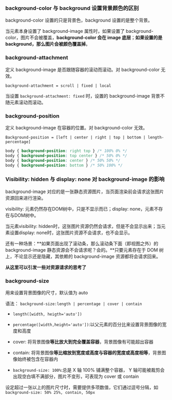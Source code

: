 ### background-color 与 background 设置背景颜色的区别

background-color 设置的只是背景色，background 设置的是整个背景。

当元素本身设置了 background-image 属性时，如果设置了 background-color，图片不会被覆盖，**background-color 会在 image 底层**；**如果设置的是 background，那么图片会被颜色覆盖掉**。

### background-attachment

定义 background-image 是否跟随容器的滚动而滚动。对 background-color 无效。

`background-attachment = scroll | fixed | local`

当设置 `background-attachment: fixed` 时，设置的 background-image 背景不随元素滚动而滚动。

### background-position

定义 background-image 在容器的位置。对 background-color 无效。

`Background-position = [left | center | right | top | bottom | length-percentage]`

```css
body { background-position: right top } /* 100% 0% */
body { background-position: top center } /* 50% 0% */
body { background-position: center } /* 50% 50% */
body { background-position: bottom } /* 50% 100% */
```

### Visibility: hidden 与 display: none 对 background-image 的影响

background-image 对应的是一张静态资源图片，当页面渲染前会请求这张图片资源回来进行渲染。

visibility: 元素仍然存在DOM树中，只是不显示而已；display: none，元素不存在与DOM树中。

当元素visibility: hidden时，这张图片资源仍然会请求，但是不会显示出来；当元素设置display: none时，这张图片资源不会请求，也不会显示。

还有一种场景：**如果页面出现了滚动条，那么滚动条下面（即视图之外）的background-image 静态资源会不会请求呢？会的。**只要元素存在于 DOM 树上，不论显示还是隐藏，其依赖的 background-image 资源都将会请求回来。

**从这里可以引发一些对资源请求的思考了**

### background-size

用来设置背景图像的尺寸，默认值为 auto

语法： `background-size:length | percentage | cover | contain`

- `length([width, heigth='auto'])`
- `percentage([width,height='auto'])`:以父元素的百分比来设置背景图像的宽度和高度
- cover: 将背景图像**等比放大到完全覆盖容器**，背景图像有可能超出容器
- contain: 将背景图像**等比缩放到宽度或高度与容器的宽度或高度相等**，背景图像始终被包含在容器内

- `background-size: 100%`:总是 X 轴 100% 铺满整个容器， Y 轴可能被裁剪会出现空白填不满部分，图片不变形，可表现为 cover 或 contain

设定超过一张以上的图片尺寸时，需要提供多项数值，它们通过逗号分隔，如 `background-size: 50% 25%, contain, 50px`